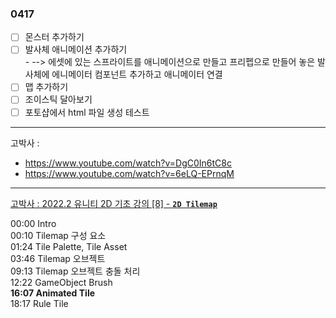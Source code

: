 ### 0417  

- [ ] 몬스터 추가하기
- [ ] 발사체 애니메이션 추가하기  
      - --> 에셋에 있는 스프라이트를 애니메이션으로 만들고 프리펩으로 만들어 놓은 발사체에 에니메이터 컴포넌트 추가하고 애니메이터 연결
- [ ] 맵 추가하기
- [ ] 조이스틱 달아보기
- [ ] 포토샵에서 html 파일 생성 테스트

 ---  

 고박사 :
- https://www.youtube.com/watch?v=DgC0In6tC8c
- https://www.youtube.com/watch?v=6eLQ-EPrnqM
 
---  
[고박사 : 2022.2 유니티 2D 기초 강의 [8] - **`2D Tilemap`**](https://www.youtube.com/watch?v=OuJ9qSA_w3Q&list=PLC2Tit6NyVieQ6vVq9HX9zEJKjPZ8QNcn&index=15)

00:00 Intro  
00:10 Tilemap 구성 요소  
01:24 Tile Palette, Tile Asset  
03:46 Tilemap 오브젝트  
09:13 Tilemap 오브젝트 충돌 처리  
12:22 GameObject Brush  
**16:07 Animated Tile**  
18:17 Rule Tile  
